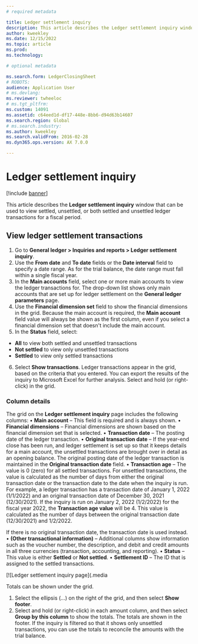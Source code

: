 ```yaml
---
# required metadata

title: Ledger settlement inquiry
description: This article describes the Ledger settlement inquiry window  
author: kweekley
ms.date: 12/15/2022
ms.topic: article
ms.prod: 
ms.technology: 

# optional metadata

ms.search.form: LedgerClosingSheet
# ROBOTS: 
audience: Application User
# ms.devlang: 
ms.reviewer: twheeloc
# ms.tgt_pltfrm: 
ms.custom: 14091
ms.assetid: c64eed1d-df17-448e-8bb6-d94d63b14607
ms.search.region: Global
# ms.search.industry: 
ms.author: kweekley
ms.search.validFrom: 2016-02-28
ms.dyn365.ops.version: AX 7.0.0

---
```


# Ledger settlement inquiry

[!include [banner](../includes/banner.md)]

This article describes the **Ledger settlement inquiry** window that can be used to view settled, unsettled, or both settled and unsettled ledger transactions for a 
fiscal period.

## View ledger settlement transactions
1.	Go to **General ledger > Inquiries and reports > Ledger settlement inquiry**.
2.	Use the **From date** and **To date** fields or the **Date interval** field to specify a date range. As for the trial balance, the date range must fall within a 
single fiscal year.
3.	In the **Main accounts** field, select one or more main accounts to view the ledger transactions for. The drop-down list shows only main accounts that are set up 
for ledger settlement on the **General ledger parameters** page.
4.	Use the **Financial dimension set** field to show the financial dimensions in the grid. Because the main account is required, the **Main account** field value will
always be shown as the first column, even if you select a financial dimension set that doesn't include the main account.
5.	In the **Status** field, select:
 -  **All** to view both settled and unsettled transactions
 -  **Not settled** to view only unsettled transactions 
 -  **Settled** to view only settled transactions
6.	Select **Show transactions**. Ledger transactions appear in the grid, based on the criteria that you entered. You can export the results of the inquiry to Microsoft
Excel for further analysis. Select and hold (or right-click) in the grid.

### Column details
The grid on the **Ledger settlement inquiry** page includes the following columns:
•	**Main account** – This field is required and is always shown.
•	**Financial dimensions** – Financial dimensions are shown based on the financial dimension set that is selected.
•	**Transaction date** – The posting date of the ledger transaction.
•	**Original transaction date** – If the year-end close has been run, and ledger settlement is set up so that it keeps details for a main account, the unsettled 
transactions are brought over in detail as an opening balance. The original posting date of the ledger transaction is maintained in the **Original transaction date** field.
•	**Transaction age** – The value is 0 (zero) for all settled transactions. For unsettled transactions, the value is calculated as the number of days from either the 
original transaction date or the transaction date to the date when the inquiry is run.
For example, a ledger transaction has a transaction date of January 1, 2022 (1/1/2022) and an original transaction date of December 30, 2021 (12/30/2021). If the 
inquiry is run on January 2, 2022 (1/2/2022) for the fiscal year 2022, the **Transaction age value** will be 4. This value is calculated as the number of days between 
the original transaction date (12/30/2021) and 1/2/2022.

If there is no original transaction date, the transaction date is used instead.
•	**(Other transactional information)** – Additional columns show information such as the voucher number, the description, and debit and credit amounts in all three 
currencies (transaction, accounting, and reporting).
•	**Status** – This value is either **Settled** or **Not settled**.
•	**Settlement ID** – The ID that is assigned to the settled transactions.

[![Ledger settlement inquiry page](.media

 
Totals can be shown under the grid.
1.	Select the ellipsis (…) on the right of the grid, and then select **Show footer**.
2.	Select and hold (or right-click) in each amount column, and then select **Group by this column** to show the totals. The totals are shown in the footer. If the 
inquiry is filtered so that it shows only unsettled transactions, you can use the totals to reconcile the amounts with the trial balance.







